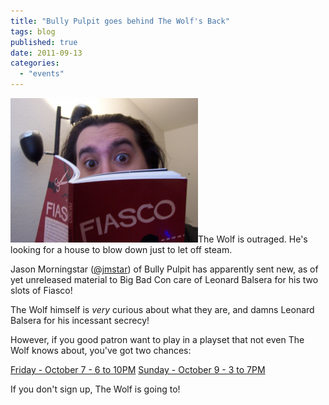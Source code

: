 ```yaml
---
title: "Bully Pulpit goes behind The Wolf's Back"
tags: blog
published: true
date: 2011-09-13
categories: 
  - "events"
---
```


[![What's Lenny got there?](/images/lenny_mystery-300x231.png "What's Lenny got there?")](/images/lenny_mystery.png)The Wolf is outraged. He's looking for a house to blow down just to let off steam.

Jason Morningstar ([@jmstar](http://twitter.com/#!/jmstar)) of Bully Pulpit has apparently sent new, as of yet unreleased material to Big Bad Con care of Leonard Balsera for his two slots of Fiasco!

The Wolf himself is _very_ curious about what they are, and damns Leonard Balsera for his incessant secrecy!

However, if you good patron want to play in a playset that not even The Wolf knows about, you've got two chances:

[Friday - October 7 - 6 to 10PM](http://www.bigbadcon.com/?page_id=6&event_id=58) [Sunday - October 9 - 3 to 7PM](http://www.bigbadcon.com/?page_id=6&event_id=59)

If you don't sign up, The Wolf is going to!
